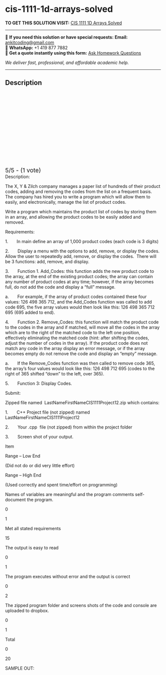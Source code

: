 # cis-1111-1d-arrays-solved
**TO GET THIS SOLUTION VISIT:** [CIS 1111 1D Arrays Solved](https://www.ankitcodinghub.com/product/cis-1111-1d-arrays-solved/)


---

📩 **If you need this solution or have special requests:** **Email:** ankitcoding@gmail.com  
📱 **WhatsApp:** +1 419 877 7882  
📄 **Get a quote instantly using this form:** [Ask Homework Questions](https://www.ankitcodinghub.com/services/ask-homework-questions/)

*We deliver fast, professional, and affordable academic help.*

---

<h2>Description</h2>



<div class="kk-star-ratings kksr-auto kksr-align-center kksr-valign-top" data-payload="{&quot;align&quot;:&quot;center&quot;,&quot;id&quot;:&quot;10213&quot;,&quot;slug&quot;:&quot;default&quot;,&quot;valign&quot;:&quot;top&quot;,&quot;ignore&quot;:&quot;&quot;,&quot;reference&quot;:&quot;auto&quot;,&quot;class&quot;:&quot;&quot;,&quot;count&quot;:&quot;1&quot;,&quot;legendonly&quot;:&quot;&quot;,&quot;readonly&quot;:&quot;&quot;,&quot;score&quot;:&quot;5&quot;,&quot;starsonly&quot;:&quot;&quot;,&quot;best&quot;:&quot;5&quot;,&quot;gap&quot;:&quot;4&quot;,&quot;greet&quot;:&quot;Rate this product&quot;,&quot;legend&quot;:&quot;5\/5 - (1 vote)&quot;,&quot;size&quot;:&quot;24&quot;,&quot;title&quot;:&quot;CIS 1111 1D Arrays Solved&quot;,&quot;width&quot;:&quot;138&quot;,&quot;_legend&quot;:&quot;{score}\/{best} - ({count} {votes})&quot;,&quot;font_factor&quot;:&quot;1.25&quot;}">

<div class="kksr-stars">

<div class="kksr-stars-inactive">
            <div class="kksr-star" data-star="1" style="padding-right: 4px">


<div class="kksr-icon" style="width: 24px; height: 24px;"></div>
        </div>
            <div class="kksr-star" data-star="2" style="padding-right: 4px">


<div class="kksr-icon" style="width: 24px; height: 24px;"></div>
        </div>
            <div class="kksr-star" data-star="3" style="padding-right: 4px">


<div class="kksr-icon" style="width: 24px; height: 24px;"></div>
        </div>
            <div class="kksr-star" data-star="4" style="padding-right: 4px">


<div class="kksr-icon" style="width: 24px; height: 24px;"></div>
        </div>
            <div class="kksr-star" data-star="5" style="padding-right: 4px">


<div class="kksr-icon" style="width: 24px; height: 24px;"></div>
        </div>
    </div>

<div class="kksr-stars-active" style="width: 138px;">
            <div class="kksr-star" style="padding-right: 4px">


<div class="kksr-icon" style="width: 24px; height: 24px;"></div>
        </div>
            <div class="kksr-star" style="padding-right: 4px">


<div class="kksr-icon" style="width: 24px; height: 24px;"></div>
        </div>
            <div class="kksr-star" style="padding-right: 4px">


<div class="kksr-icon" style="width: 24px; height: 24px;"></div>
        </div>
            <div class="kksr-star" style="padding-right: 4px">


<div class="kksr-icon" style="width: 24px; height: 24px;"></div>
        </div>
            <div class="kksr-star" style="padding-right: 4px">


<div class="kksr-icon" style="width: 24px; height: 24px;"></div>
        </div>
    </div>
</div>


<div class="kksr-legend" style="font-size: 19.2px;">
            5/5 - (1 vote)    </div>
    </div>
Description:

The X, Y &amp; Zilch company manages a paper list of hundreds of their product codes, adding and removing the codes from the list on a frequent basis. The company has hired you to write a program which will allow them to easily, and electronically, manage the list of product codes.

Write a program which maintains the product list of codes by storing them in an array, and allowing the product codes to be easily added and removed.

Requirements:

1.&nbsp;&nbsp;&nbsp;&nbsp;&nbsp;&nbsp; In main define an array of 1,000 product codes (each code is 3 digits)

2.&nbsp;&nbsp;&nbsp;&nbsp;&nbsp;&nbsp; Display a menu with the options to add, remove, or display the codes. Allow the user to repeatedly add, remove, or display the codes.&nbsp; There will be 3 functions: add, remove, and display.

3.&nbsp;&nbsp;&nbsp;&nbsp;&nbsp;&nbsp; Function 1. Add_Codes: this function adds the new product code to the array, at the end of the existing product codes; the array can contain any number of product codes at any time; however, if the array becomes full, do not add the code and display a “full” message.

a.&nbsp;&nbsp;&nbsp;&nbsp;&nbsp;&nbsp; For example, if the array of product codes contained these four values: 126 498 365 712, and the Add_Codes function was called to add code 695, the five array values would then look like this: 126 498 365 712 695 (695 added to end).

4.&nbsp;&nbsp;&nbsp;&nbsp;&nbsp;&nbsp; Function 2. Remove_Codes: this function will match the product code to the codes in the array and if matched, will move all the codes in the array which are to the right of the matched code to the left one position, effectively eliminating the matched code (hint: after shifting the codes, adjust the number of codes in the array). If the product code does not match any code in the array display an error message, or if the array becomes empty do not remove the code and display an “empty” message.

a.&nbsp;&nbsp;&nbsp;&nbsp;&nbsp;&nbsp; If the Remove_Codes function was then called to remove code 365, the array’s four values would look like this: 126 498 712 695 (codes to the right of 365 shifted “down” to the left, over 365).

5.&nbsp;&nbsp;&nbsp;&nbsp;&nbsp;&nbsp; Function 3: Display Codes.

Submit:

Zipped file named&nbsp; LastNameFirstNameCIS1111Project12.zip which contains:

1.&nbsp;&nbsp;&nbsp;&nbsp;&nbsp;&nbsp; C++ Project file (not zipped) named LastNameFirstNameCIS1111Project12

2.&nbsp;&nbsp;&nbsp;&nbsp;&nbsp;&nbsp; Your .cpp&nbsp; file (not zipped) from within the project folder

3.&nbsp;&nbsp;&nbsp;&nbsp;&nbsp;&nbsp; Screen shot of your output.

Item

Range – Low End

(Did not do or did very little effort)

Range – High End

(Used correctly and spent time/effort on programming)

Names of variables are meaningful and the program comments self-document the program.

0

1

Met all stated requirements

15

The output is easy to read

0

1

The program executes without error and the output is correct

0

2

The zipped program folder and screens shots of the code and console are uploaded to dropbox.

0

1

Total

0

20

SAMPLE OUT:

<img data-recalc-dims="1" decoding="async" data-src="https://i0.wp.com/www.ankitcodinghub.com/wp-content/uploads/2018/04/224.png?w=980&amp;ssl=1" src="data:image/gif;base64,R0lGODlhAQABAAAAACH5BAEKAAEALAAAAAABAAEAAAICTAEAOw==" class="lazyload">
